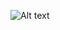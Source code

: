 ![Alt text](https://1drv.ms/i/c/c9c0a5c878fdef1c/EY6cPQaQi2xAo3VWCgACcBkBIDxKcqif1380ly87AGJgGA?e=BFBWdV "Screeshot 1")
